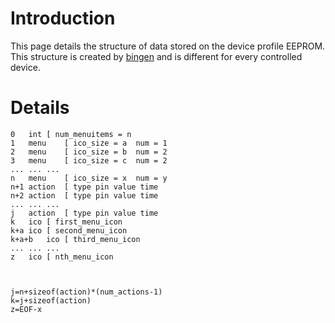 # Introduction #

This page details the structure of data stored on the device profile EEPROM. This structure is created by [bingen](bingen.md) and is different for every controlled device.


# Details #

```
0	int	[ num_menuitems = n
1	menu	[ ico_size = a	num = 1
2	menu	[ ico_size = b	num = 2
3	menu	[ ico_size = c	num = 2
...	...	...
n	menu	[ ico_size = x	num = y
n+1	action	[ type pin value time 
n+2	action	[ type pin value time
...	...	...
j	action	[ type pin value time
k	ico	[ first_menu_icon
k+a	ico	[ second_menu_icon
k+a+b	ico	[ third_menu_icon
...	...	...
z	ico	[ nth_menu_icon



j=n+sizeof(action)*(num_actions-1)
k=j+sizeof(action)
z=EOF-x
```